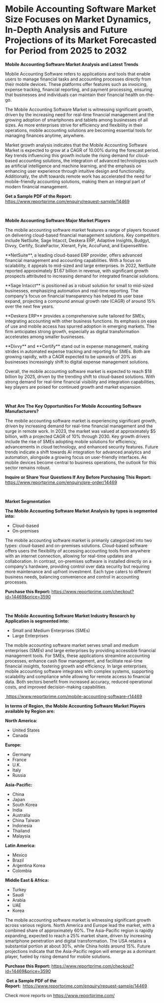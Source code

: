 <p><h1>Mobile Accounting Software Market Size Focuses on Market Dynamics, In-Depth Analysis and Future Projections of its Market Forecasted for Period from 2025 to 2032</h1></p><p><strong>Mobile Accounting Software Market Analysis and Latest Trends</strong></p>
<p><p>Mobile Accounting Software refers to applications and tools that enable users to manage financial tasks and accounting processes directly from their mobile devices. These platforms offer features such as invoicing, expense tracking, financial reporting, and payment processing, ensuring that businesses and individuals can maintain their financial health on-the-go.</p><p>The Mobile Accounting Software Market is witnessing significant growth, driven by the increasing need for real-time financial management and the growing adoption of smartphones and tablets among businesses of all sizes. As more enterprises strive for efficiency and flexibility in their operations, mobile accounting solutions are becoming essential tools for managing finances anytime, anywhere.</p><p>Market growth analysis indicates that the Mobile Accounting Software Market is expected to grow at a CAGR of 10.00% during the forecast period. Key trends influencing this growth include the rising demand for cloud-based accounting solutions, the integration of advanced technologies such as artificial intelligence and machine learning, and the emphasis on enhancing user experience through intuitive design and functionality. Additionally, the shift towards remote work has accelerated the need for mobile-friendly accounting solutions, making them an integral part of modern financial management.</p></p>
<p><strong>Get a Sample PDF of the Report:&nbsp;</strong> <a href="https://www.reportprime.com/enquiry/request-sample/14469?utm_campaign=2289&utm_medium=2&utm_source=Github&utm_content=ia&utm_term=20032025&utm_id=mobile-accounting-software">https://www.reportprime.com/enquiry/request-sample/14469</a></p>
<p>&nbsp;</p>
<p><strong>Mobile Accounting Software Major Market Players</strong></p>
<p><p>The mobile accounting software market features a range of players focused on delivering cloud-based financial management solutions. Key competitors include NetSuite, Sage Intacct, Deskera ERP, Adaptive Insights, Budgyt, Divvy, Certify, ScaleFactor, Xlerant, Fyle, AccuFund, and ExpenseWire.</p><p>**NetSuite**, a leading cloud-based ERP provider, offers advanced financial management and accounting capabilities. With a focus on scalability, it appeals to mid-sized and large enterprises. In 2022, NetSuite reported approximately $1.67 billion in revenue, with significant growth prospects attributed to increasing demand for integrated financial solutions.</p><p>**Sage Intacct** is positioned as a robust solution for small to mid-sized businesses, emphasizing automation and real-time reporting. The company's focus on financial transparency has helped its user base expand, projecting a compound annual growth rate (CAGR) of around 15% over the next few years.</p><p>**Deskera ERP** provides a comprehensive suite tailored for SMEs, integrating accounting with other business functions. Its emphasis on ease of use and mobile access has spurred adoption in emerging markets. The firm anticipates strong growth, especially as digital transformation accelerates among smaller businesses.</p><p>**Divvy** and **Certify** stand out in expense management, making strides in automated expense tracking and reporting for SMEs. Both are growing rapidly, with a CAGR expected to be upwards of 20% as businesses increasingly shift to digital expense management solutions.</p><p>Overall, the mobile accounting software market is expected to reach $18 billion by 2025, driven by the trending shift to cloud-based solutions. With strong demand for real-time financial visibility and integration capabilities, key players are poised for continued growth and market expansion.</p></p>
<p>&nbsp;</p>
<p><strong>What Are The Key Opportunities For Mobile Accounting Software Manufacturers?</strong></p>
<p><p>The mobile accounting software market is experiencing significant growth, driven by increasing demand for real-time financial management and the surge in remote work. In 2023, the market was valued at approximately $5 billion, with a projected CAGR of 10% through 2030. Key growth drivers include the rise of SMEs adopting mobile solutions for efficiency, advancements in cloud technology, and enhanced security features. Future trends indicate a shift towards AI integration for advanced analytics and automation, alongside a growing focus on user-friendly interfaces. As mobile devices become central to business operations, the outlook for this sector remains robust.</p></p>
<p><strong>Inquire or Share Your Questions If Any Before Purchasing This Report:</strong> <a href="https://www.reportprime.com/enquiry/pre-order/14469?utm_campaign=2289&utm_medium=2&utm_source=Github&utm_content=ia&utm_term=20032025&utm_id=mobile-accounting-software">https://www.reportprime.com/enquiry/pre-order/14469</a></p>
<p>&nbsp;</p>
<p><strong>Market Segmentation</strong></p>
<p><strong>The Mobile Accounting Software Market Analysis by types is segmented into:</strong></p>
<p><ul><li>Cloud-based</li><li>On-premises</li></ul></p>
<p><p>The mobile accounting software market is primarily categorized into two types: cloud-based and on-premises solutions. Cloud-based software offers users the flexibility of accessing accounting tools from anywhere with an internet connection, allowing for real-time updates and collaboration. In contrast, on-premises software is installed directly on a company's hardware, providing control over data security but requiring more maintenance and upfront investment. Each type caters to different business needs, balancing convenience and control in accounting processes.</p></p>
<p><strong>Purchase this Report:&nbsp;</strong><a href="https://www.reportprime.com/checkout?id=14469&price=3590&utm_campaign=2289&utm_medium=2&utm_source=Github&utm_content=ia&utm_term=20032025&utm_id=mobile-accounting-software">https://www.reportprime.com/checkout?id=14469&price=3590</a></p>
<p>&nbsp;</p>
<p><strong>The Mobile Accounting Software Market Industry Research by Application is segmented into:</strong></p>
<p><ul><li>Small and Medium Enterprises (SMEs)</li><li>Large Enterprises</li></ul></p>
<p><p>The mobile accounting software market serves small and medium enterprises (SMEs) and large enterprises by providing accessible financial management tools. For SMEs, these applications streamline accounting processes, enhance cash flow management, and facilitate real-time financial insights, fostering growth and efficiency. In large enterprises, mobile accounting software integrates with complex systems, supporting scalability and compliance while allowing for remote access to financial data. Both sectors benefit from increased accuracy, reduced operational costs, and improved decision-making capabilities.</p></p>
<p><a href="https://www.reportprime.com/mobile-accounting-software-r14469?utm_campaign=2289&utm_medium=2&utm_source=Github&utm_content=ia&utm_term=20032025&utm_id=mobile-accounting-software">&nbsp;https://www.reportprime.com/mobile-accounting-software-r14469</a></p>
<p><strong>In terms of Region, the Mobile Accounting Software Market Players available by Region are:</strong></p>
<p>
    <p> <strong> North America: </strong>
        <ul>
            <li>United States</li>
            <li>Canada</li>
        </ul>
        </p> 
    <p> <strong> Europe: </strong>
        <ul>
            <li>Germany</li>
            <li>France</li>
            <li>U.K.</li>
            <li>Italy</li>
            <li>Russia</li>
        </ul>
        </p> 
    <p> <strong> Asia-Pacific: </strong>
        <ul>
            <li>China</li>
            <li>Japan</li>
            <li>South Korea</li>
            <li>India</li>
            <li>Australia</li>
            <li>China Taiwan</li>
            <li>Indonesia</li>
            <li>Thailand</li>
            <li>Malaysia</li>
        </ul>
        </p> 
    <p> <strong> Latin America: </strong>
        <ul>
            <li>Mexico</li>
            <li>Brazil</li>
            <li>Argentina Korea</li>
            <li>Colombia</li>
        </ul>
        </p> 
    <p> <strong> Middle East & Africa: </strong>
        <ul>
            <li>Turkey</li>
            <li>Saudi</li>
            <li>Arabia</li>
            <li>UAE</li>
            <li>Korea</li>
        </ul>
    </p>
    </p>
<p><p>The mobile accounting software market is witnessing significant growth across various regions. North America and Europe lead the market, with a combined share of approximately 60%. The Asia-Pacific region is rapidly expanding, expected to reach a 25% market share, driven by increasing smartphone penetration and digital transformation. The USA retains a substantial portion at about 30%, while China holds around 15%. Future projections indicate that the Asia-Pacific region will emerge as a dominant player, fueled by rising demand for mobile solutions.</p></p>
<p><strong>Purchase this Report: </strong><a href="https://www.reportprime.com/checkout?id=14469&price=3590&utm_campaign=2289&utm_medium=2&utm_source=Github&utm_content=ia&utm_term=20032025&utm_id=mobile-accounting-software">https://www.reportprime.com/checkout?id=14469&price=3590</a></p>
<p>&nbsp;<strong>Get a Sample PDF of the Report:&nbsp;&nbsp;</strong><a href="https://www.reportprime.com/enquiry/request-sample/14469?utm_campaign=2289&utm_medium=2&utm_source=Github&utm_content=ia&utm_term=20032025&utm_id=mobile-accounting-software">https://www.reportprime.com/enquiry/request-sample/14469</a></p>
<p><strong></strong></p>
<p>Check more reports on <a href="https://www.reportprime.com/?utm_campaign=2289&utm_medium=2&utm_source=Github&utm_content=ia&utm_term=20032025&utm_id=mobile-accounting-software">https://www.reportprime.com/</a></p>